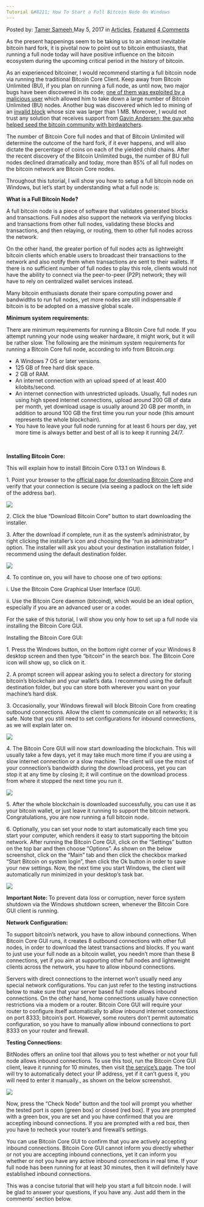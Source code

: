 ```yaml
---
Tutorial &#8211; How To Start a Full Bitcoin Node On Windows
---
```

<article class="post-listing post-19632 post type-post status-publish format-standard has-post-thumbnail hentry category-articles category-deepdot-news tag-bitcoin tag-full tag-node tag-start tag-tutorial tag-windows">
    <div class="post-inner">
    <p class="post-meta">
    <span>Posted by: <a href="https://www.deepdotweb.com/author/tamersameeh/" title="">Tamer Sameeh </a></span>
    <span>May 5, 2017</span>
    <span>in <a href="https://www.deepdotweb.com/category/articles/" rel="category tag">Articles</a>, <a href="https://www.deepdotweb.com/category/deepdot-news/" rel="category tag">Featured</a></span>
    <span><a href="https://www.deepdotweb.com/2017/05/05/tutorial-start-full-bitcoin-node-windows/#comments">4 Comments</a></span>
    </p>
    <div class="clear"></div>
    <div class="entry">
    <p>As the present happenings seem to be taking us to an almost inevitable bitcoin hard fork, it is pivotal now to point out to bitcoin enthusiasts, that running a full node today will have positive influence on the bitcoin ecosystem during the upcoming critical period in the history of bitcoin.</p>
    <p>As an experienced bitcoiner, I would recommend starting a full bitcoin node via running the traditional Bitcoin Core Client. Keep away from Bitcoin Unlimited (BU), if you plan on running a full node, as until now, two major bugs have been discovered in its code; <a href="https://twitter.com/juscamarena/status/841798037252919296">one of them was exploited by a malicious user</a> which allowed him to take down a large number of Bitcoin Unlimited (BU) nodes. Another bug was discovered which led to mining of an <a href="https://live.blockcypher.com/btc/block/000000000000000000cf208f521de0424677f7a87f2f278a1042f38d159565f5/">invalid block</a> whose size was larger than 1 MB. Moreover, I would not trust any solution that receives support from <a href="https://bitcointalk.org/?topic=6652.0">Gavin Andersen; the guy who helped seed the bitcoin community with birdwatchers</a>.</p>
    <p>The number of Bitcoin Core full nodes and that of Bitcoin Unlimited will determine the outcome of the hard fork, if it ever happens, and will also dictate the percentage of coins on each of the yielded child chains. After the recent discovery of the Bitcoin Unlimited bugs, the number of BU full nodes declined dramatically and today, more than 85% of all full nodes on the bitcoin network are Bitcoin Core nodes.</p>
    <p>Throughout this tutorial, I will show you how to setup a full bitcoin node on Windows, but let&#8217;s start by understanding what a full node is:</p>
    <p><strong>What is a Full Bitcoin Node?</strong></p>
    <p>A full bitcoin node is a piece of software that validates generated blocks and transactions. Full nodes also support the network via verifying blocks and transactions from other full nodes, validating these blocks and transactions, and then relaying, or routing, them to other full nodes across the network.</p>
    <p>On the other hand, the greater portion of full nodes acts as lightweight bitcoin clients which enable users to broadcast their transactions to the network and also notify them when transactions are sent to their wallets. If there is no sufficient number of full nodes to play this role, clients would not have the ability to connect via the peer-to-peer (P2P) network; they will have to rely on centralized wallet services instead.</p>
    <p>Many bitcoin enthusiasts donate their spare computing power and bandwidths to run full nodes, yet more nodes are still indispensable if bitcoin is to be adopted on a massive global scale.</p>
    <p><strong>Minimum system requirements:</strong></p>
    <p>There are minimum requirements for running a Bitcoin Core full node. If you attempt running your node using weaker hardware, it might work, but it will be rather slow. The following are the minimum system requirements for running a Bitcoin Core full node, according to info from Bitcoin.org:</p>
    <ul>
    <li>A Windows 7 OS or later versions.</li>
    <li>125 GB of free hard disk space.</li>
    <li>2 GB of RAM.</li>
    <li>An internet connection with an upload speed of at least 400 kilobits/second.</li>
    <li>An internet connection with unrestricted uploads. Usually, full nodes run using high speed internet connections, upload around 200 GB of data per month, yet download usage is usually around 20 GB per month, in addition to around 100 GB the first time you run your node (this amount represents the whole blockchain).</li>
    <li>You have to leave your full node running for at least 6 hours per day, yet more time is always better and best of all is to keep it running 24/7.</li>
    </ul>
    <p>&nbsp;</p>
    <p><strong>Installing Bitcoin Core:</strong></p>
    <p>This will explain how to install Bitcoin Core 0.13.1 on Windows 8.</p>
    <p>1. Point your browser to the <a href="https://bitcoin.org/en/download">official page for downloading Bitcoin Core</a> and verify that your connection is secure (via seeing a padlock on the left side of the address bar).</p>
    <p><img class="wp-image-19640 aligncenter" src="https://www.deepdotweb.com/wp-content/uploads/2017/05/word-image-6.png" srcset="https://www.deepdotweb.com/wp-content/uploads/2017/05/word-image-6.png 413w, https://www.deepdotweb.com/wp-content/uploads/2017/05/word-image-6-300x214.png 300w" sizes="(max-width: 413px) 100vw, 413px" /></p>
    <p>2. Click the blue &#8220;Download Bitcoin Core&#8221; button to start downloading the installer.</p>
    <p>3. After the download if complete, run it as the system&#8217;s administrator, by right clicking the installer&#8217;s icon and choosing the &#8220;run as administrator&#8221; option. The installer will ask you about your destination installation folder, I recommend using the default destination folder.</p>
    <p><img class="wp-image-19641 aligncenter" src="https://www.deepdotweb.com/wp-content/uploads/2017/05/word-image-7.png" srcset="https://www.deepdotweb.com/wp-content/uploads/2017/05/word-image-7.png 502w, https://www.deepdotweb.com/wp-content/uploads/2017/05/word-image-7-300x232.png 300w" sizes="(max-width: 502px) 100vw, 502px" /></p>
    <p>4. To continue on, you will have to choose one of two options:</p>
    <p>i. Use the Bitcoin Core Graphical User Interface (GUI).</p>
    <p>ii. Use the Bitcoin Core daemon (bitcoind), which would be an ideal option, especially if you are an advanced user or a coder.</p>
    <p>For the sake of this tutorial, I will show you only how to set up a full node via installing the Bitcoin Core GUI.</p>
    <p>Installing the Bitcoin Core GUI:</p>
    <p>1. Press the Windows button, on the bottom right corner of your Windows 8 desktop screen and then type &#8220;bitcoin&#8221; in the search box. The Bitcoin Core icon will show up, so click on it.</p>
    <p>2. A prompt screen will appear asking you to select a directory for storing bitcoin&#8217;s blockchain and your wallet&#8217;s data. I recommend using the default destination folder, but you can store both wherever you want on your machine&#8217;s hard disk.</p>
    <p>3. Occasionally, your Windows firewall will block Bitcoin Core from creating outbound connections. Allow the client to communicate on all networks; it is safe. Note that you still need to set configurations for inbound connections, as we will explain later on.</p>
    <p><img class="wp-image-19642 aligncenter" src="https://www.deepdotweb.com/wp-content/uploads/2017/05/word-image-8.png" srcset="https://www.deepdotweb.com/wp-content/uploads/2017/05/word-image-8.png 540w, https://www.deepdotweb.com/wp-content/uploads/2017/05/word-image-8-300x215.png 300w" sizes="(max-width: 540px) 100vw, 540px" /></p>
    <p>4. The Bitcoin Core GUI will now start downloading the blockchain. This will usually take a few days, yet it may take much more time if you are using a slow internet connection or a slow machine. The client will use the most of your connection&#8217;s bandwidth during the download process, yet you can stop it at any time by closing it; it will continue on the download process from where it stopped the next time you run it.</p>
    <p><img class="wp-image-19643 aligncenter" src="https://www.deepdotweb.com/wp-content/uploads/2017/05/word-image-9.png" srcset="https://www.deepdotweb.com/wp-content/uploads/2017/05/word-image-9.png 623w, https://www.deepdotweb.com/wp-content/uploads/2017/05/word-image-9-300x204.png 300w" sizes="(max-width: 623px) 100vw, 623px" /></p>
    <p>5. After the whole blockchain is downloaded successfully, you can use it as your bitcoin wallet, or just leave it running to support the bitcoin network. Congratulations, you are now running a full bitcoin node.</p>
    <p>6. Optionally, you can set your node to start automatically each time you start your computer, which renders it easy to start supporting the bitcoin network. After running the Bitcoin Core GUI, click on the &#8220;Settings&#8221; button on the top bar and then choose &#8220;Options&#8221;. As shown on the below screenshot, click on the &#8220;Main&#8221; tab and then click the checkbox marked &#8220;Start Bitcoin on system login&#8221;, then click the Ok button in order to save your new settings. Now, the next time you start Windows, the client will automatically run minimized in your desktop&#8217;s task bar.</p>
    <p><img class="wp-image-19644 aligncenter" src="https://www.deepdotweb.com/wp-content/uploads/2017/05/word-image-10.png" srcset="https://www.deepdotweb.com/wp-content/uploads/2017/05/word-image-10.png 574w, https://www.deepdotweb.com/wp-content/uploads/2017/05/word-image-10-300x228.png 300w" sizes="(max-width: 574px) 100vw, 574px" /></p>
    <p><strong>Important Note: </strong>To prevent data loss or corruption, never force system shutdown via the Windows shutdown screen, whenever the Bitcoin Core GUI client is running.</p>
    <p><strong>Network Configuration:</strong></p>
    <p>To support bitcoin&#8217;s network, you have to allow inbound connections. When Bitcoin Core GUI runs, it creates 8 outbound connections with other full nodes, in order to download the latest transactions and blocks. If you want to just use your full node as a bitcoin wallet, you needn&#8217;t more than these 8 connections, yet if you aim at supporting other full nodes and lightweight clients across the network, you have to allow inbound connections.</p>
    <p>Servers with direct connections to the internet won&#8217;t usually need any special network configurations. You can just refer to the testing instructions below to make sure that your server based full node allows inbound connections. On the other hand, home connections usually have connection restrictions via a modem or a router. Bitcoin Core GUI will require your router to configure itself automatically to allow inbound internet connections on port 8333; bitcoin&#8217;s port. However, some routers don&#8217;t permit automatic configuration, so you have to manually allow inbound connections to port 8333 on your router and firewall.</p>
    <p><strong>Testing Connections:</strong></p>
    <p>BitNodes offers an online tool that allows you to test whether or not your full node allows inbound connections. To use this tool, run the Bitcoin Core GUI client, leave it running for 10 minutes, then visit <a href="https://bitnodes.21.co/#join-the-network">the service&#8217;s page</a>. The tool will try to automatically detect your IP address, yet if it can&#8217;t guess it, you will need to enter it manually., as shown on the below screenshot.</p>
    <p><img class="wp-image-19645 aligncenter" src="https://www.deepdotweb.com/wp-content/uploads/2017/05/word-image-11.png" srcset="https://www.deepdotweb.com/wp-content/uploads/2017/05/word-image-11.png 637w, https://www.deepdotweb.com/wp-content/uploads/2017/05/word-image-11-300x84.png 300w" sizes="(max-width: 637px) 100vw, 637px" /></p>
    <p>Now, press the &#8220;Check Node&#8221; button and the tool will prompt you whether the tested port is open (green box) or closed (red box). If you are prompted with a green box, you are set and you have confirmed that you are accepting inbound connections. If you are prompted with a red box, then you have to recheck your router&#8217;s and firewall&#8217;s settings.</p>
    <p>You can use Bitcoin Core GUI to confirm that you are actively accepting inbound connections. Bitcoin Core GUI cannot inform you directly whether or not you are accepting inbound connections, yet it can inform you whether or not you have any active inbound connections in real time. If your full node has been running for at least 30 minutes, then it will definitely have established inbound connections.</p>
    <p>This was a concise tutorial that will help you start a full bitcoin node. I will be glad to answer your questions, if you have any. Just add them in the comments&#8217; section below.</p>
    </div>
    <span style="display:none"><a href="https://www.deepdotweb.com/tag/bitcoin/" rel="tag">bitcoin</a> <a href="https://www.deepdotweb.com/tag/full/" rel="tag">full</a> <a href="https://www.deepdotweb.com/tag/node/" rel="tag">node</a> <a href="https://www.deepdotweb.com/tag/start/" rel="tag">start</a> <a href="https://www.deepdotweb.com/tag/tutorial/" rel="tag">tutorial</a> <a href="https://www.deepdotweb.com/tag/windows/" rel="tag">windows</a></span> <span style="display:none" class="updated">2017-05-05</span>
    <div style="display:none" class="vcard author" itemprop="author" itemscope itemtype="http://schema.org/Person"><strong class="fn" itemprop="name"><a href="https://www.deepdotweb.com/author/tamersameeh/" title="Posts by Tamer Sameeh" rel="author">Tamer Sameeh</a></strong></div>
    </div>
</article>

